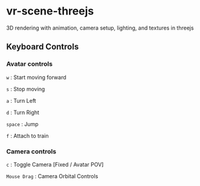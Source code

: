 # vr-scene-threejs
3D rendering with animation, camera setup, lighting, and textures in threejs

## Keyboard Controls

### Avatar controls
`w` : Start moving forward

`s` : Stop moving

`a` : Turn Left

`d` : Turn Right

`space` : Jump

`f` : Attach to train

### Camera controls
`c` : Toggle Camera [Fixed / Avatar POV]

`Mouse Drag` : Camera Orbital Controls
